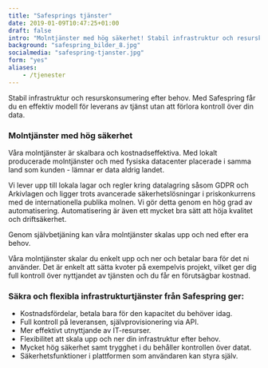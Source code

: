 ```yaml
---
title: "Safesprings tjänster"
date: 2019-01-09T10:47:25+01:00
draft: false
intro: "Molntjänster med hög säkerhet! Stabil infrastruktur och resurskonsumering efter behov utan att förlora kontroll över din data."
background: "safespring_bilder_8.jpg"
socialmedia: "safespring-tjanster.jpg"
form: "yes"
aliases:
    - /tjenester
---
```

<div class="ingress"><p>Stabil infrastruktur och resurskonsumering efter behov.
Med Safespring får du en effektiv modell för leverans av tjänst utan att förlora kontroll över din data.</p></div>

### Molntjänster med hög säkerhet
Våra molntjänster är skalbara och kostnadseffektiva. Med lokalt producerade molntjänster och med fysiska datacenter placerade i samma land som kunden - lämnar er data aldrig landet.

Vi lever upp till lokala lagar och regler kring datalagring såsom GDPR och Arkivlagen och ligger trots avancerade säkerhetslösningar i priskonkurrens med de internationella publika molnen. Vi gör detta genom en hög grad av automatisering. Automatisering är även ett mycket bra sätt att höja kvalitet och driftsäkerhet.

<p class="quote">Genom självbetjäning kan våra molntjänster skalas upp och ned efter era behov.</p>

Våra molntjänster skalar du enkelt upp och ner och betalar bara för det ni  använder. Det är enkelt att sätta kvoter på exempelvis projekt, vilket ger dig full kontroll över nyttjandet av tjänsten och du får en förutsägbar kostnad.

### Säkra och flexibla infrastrukturtjänster från Safespring ger:
- Kostnadsfördelar, betala bara för den kapacitet du behöver idag.
- Full kontroll på leveransen, självprovisionering via API.
- Mer effektivt utnyttjande av IT-resurser.
- Flexibilitet att skala upp och ner din infrastruktur efter behov.
- Mycket hög säkerhet samt trygghet i du behåller kontrollen över datat.
- Säkerhetsfunktioner i plattformen som användaren kan styra själv.

